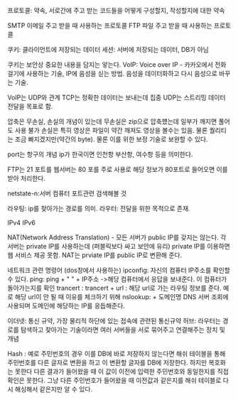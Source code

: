 프로토콜: 약속, 서로간에 주고 받는 코드들을 어떻게 구성할지, 작성할지에 대한 약속

SMTP 이메일 주고 받을 때  사용하는 프로토콜
FTP 파일 주고 받을 때 사용하는 프로토콜


쿠키: 클라이언트에 저장되는 데이터
세션: 서버에 저장되는 데이터, DB가 아님

쿠키는 보안상 중요한 내용을 담지는 앟는다. 
VoIP: Voice over IP - 카카오에서 전화걸기에 사용하는 기술, IP에 음성을 싣는 방법. 음성을 데이터화하고  다시 음성으로 바꾸는 기술.

VoIP는 UDP와 관계
TCP는 정확한 데이터는 보내는데 집중
UDP는 스트리밍 데이터 전달을 목표로 함. 

압축은 무손실, 손실의 개념이 있는데 
무손실은 zip으로 압축헀는데 일부가 깨지면 풀어도 사용 불가
손실은 특히 영상은 파일이 약간 깨져도 영상을 볼수는 있음. 물론 퀄리티는 조금 빠지겠지만(약간의 byte).  물론 이를 위한 보정 기술로 보완할 수 있다. 

port는 항구의 개념
ip가 한국이면 인천항 부산항, 여수항 등을 의미한다. 

FTP는 21 포트를 
웹서버는 80 포를 주로 사용로 해당 정보가 80포트로 들어오면 이를 받아 처리한다. 

netstate-n:서버 컴퓨터 포트관련 검색해볼 것

라우팅: ip를 찾아가는 경로를 의미. 
라우터: 전달을 위한 목적으로 존재. 

IPv4
IPv6

NAT(Network Address Translation) - 모든  서버가 public IP를 갖지는 않는다. 각 서버는 private IP를 사용하는데 (퍼블릭보다 싸고 보안에 유리)
private IP를 이용하면 웹 서비스 제공 못함.
NAT는 prviate IP를 public IP로 변환해 준다. 

네트워크 관련 명령어
(dos창에서 사용하는)
ipconfig: 자신의 컴퓨터 IP주소를 확인할  수 있다.
ping: ping + " " + IP주소 ->해당 컴퓨터에서 응답을 보내준다. 이 컴퓨터가 돌아가는지를 확인
trancert : trancert + url : 해당 url로 가는 라우팅 정보를 준다. 예로 해당 url이 안 될 때 이유를 체크하기 위해
nslookup: + 도메인명 DNS 서버 조회에 사용되며 도메인에 해당하는 IP를 응듭해준다. 


이더넷: 통신 규약, 가장 물리적 하단에 있는 접속에 관련된 통신규약
허브: 라우터는 경로를 탐색하고 찾아가는 기술이라면 여러 서버들을 서로 묶어주고 연결해주는 장치 및 개념

Hash : 예로 주민번호의 경우 이를 DB에 바로 저장하지 않는다면 해쉬 테이블을 통해 주민번호를 다른 글자로 변환을 하고 이 변환할 글자를 DB에 저장한다. 하지만 복호화는 못한다 다른 결과가 들어왔을 때 이 값이 이전에 입력한 주민번호와 동일한지를 직접 확인은 못한다.  그냥 다른 주민번호가 들어왔을 때 이전값과 같은지를 해쉬 테이블로 다시 해싱해서 같은지만 알 수 있다. 